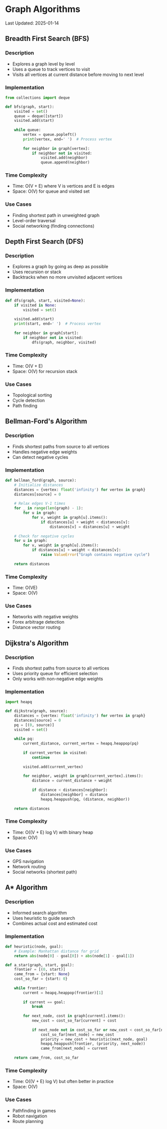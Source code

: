 # Graph Algorithms

Last Updated: 2025-01-14

## Breadth First Search (BFS)

### Description
- Explores a graph level by level
- Uses a queue to track vertices to visit
- Visits all vertices at current distance before moving to next level

### Implementation
```python
from collections import deque

def bfs(graph, start):
    visited = set()
    queue = deque([start])
    visited.add(start)
    
    while queue:
        vertex = queue.popleft()
        print(vertex, end=' ')  # Process vertex
        
        for neighbor in graph[vertex]:
            if neighbor not in visited:
                visited.add(neighbor)
                queue.append(neighbor)
```

### Time Complexity
- Time: O(V + E) where V is vertices and E is edges
- Space: O(V) for queue and visited set

### Use Cases
- Finding shortest path in unweighted graph
- Level-order traversal
- Social networking (finding connections)

## Depth First Search (DFS)

### Description
- Explores a graph by going as deep as possible
- Uses recursion or stack
- Backtracks when no more unvisited adjacent vertices

### Implementation
```python
def dfs(graph, start, visited=None):
    if visited is None:
        visited = set()
    
    visited.add(start)
    print(start, end=' ')  # Process vertex
    
    for neighbor in graph[start]:
        if neighbor not in visited:
            dfs(graph, neighbor, visited)
```

### Time Complexity
- Time: O(V + E)
- Space: O(V) for recursion stack

### Use Cases
- Topological sorting
- Cycle detection
- Path finding

## Bellman-Ford's Algorithm

### Description
- Finds shortest paths from source to all vertices
- Handles negative edge weights
- Can detect negative cycles

### Implementation
```python
def bellman_ford(graph, source):
    # Initialize distances
    distances = {vertex: float('infinity') for vertex in graph}
    distances[source] = 0
    
    # Relax edges V-1 times
    for _ in range(len(graph) - 1):
        for u in graph:
            for v, weight in graph[u].items():
                if distances[u] + weight < distances[v]:
                    distances[v] = distances[u] + weight
    
    # Check for negative cycles
    for u in graph:
        for v, weight in graph[u].items():
            if distances[u] + weight < distances[v]:
                raise ValueError("Graph contains negative cycle")
    
    return distances
```

### Time Complexity
- Time: O(VE)
- Space: O(V)

### Use Cases
- Networks with negative weights
- Forex arbitrage detection
- Distance vector routing

## Dijkstra's Algorithm

### Description
- Finds shortest paths from source to all vertices
- Uses priority queue for efficient selection
- Only works with non-negative edge weights

### Implementation
```python
import heapq

def dijkstra(graph, source):
    distances = {vertex: float('infinity') for vertex in graph}
    distances[source] = 0
    pq = [(0, source)]
    visited = set()
    
    while pq:
        current_distance, current_vertex = heapq.heappop(pq)
        
        if current_vertex in visited:
            continue
            
        visited.add(current_vertex)
        
        for neighbor, weight in graph[current_vertex].items():
            distance = current_distance + weight
            
            if distance < distances[neighbor]:
                distances[neighbor] = distance
                heapq.heappush(pq, (distance, neighbor))
    
    return distances
```

### Time Complexity
- Time: O((V + E) log V) with binary heap
- Space: O(V)

### Use Cases
- GPS navigation
- Network routing
- Social networks (shortest path)

## A* Algorithm

### Description
- Informed search algorithm
- Uses heuristic to guide search
- Combines actual cost and estimated cost

### Implementation
```python
def heuristic(node, goal):
    # Example: Manhattan distance for grid
    return abs(node[0] - goal[0]) + abs(node[1] - goal[1])

def a_star(graph, start, goal):
    frontier = [(0, start)]
    came_from = {start: None}
    cost_so_far = {start: 0}
    
    while frontier:
        current = heapq.heappop(frontier)[1]
        
        if current == goal:
            break
            
        for next_node, cost in graph[current].items():
            new_cost = cost_so_far[current] + cost
            
            if next_node not in cost_so_far or new_cost < cost_so_far[next_node]:
                cost_so_far[next_node] = new_cost
                priority = new_cost + heuristic(next_node, goal)
                heapq.heappush(frontier, (priority, next_node))
                came_from[next_node] = current
    
    return came_from, cost_so_far
```

### Time Complexity
- Time: O((V + E) log V) but often better in practice
- Space: O(V)

### Use Cases
- Pathfinding in games
- Robot navigation
- Route planning
